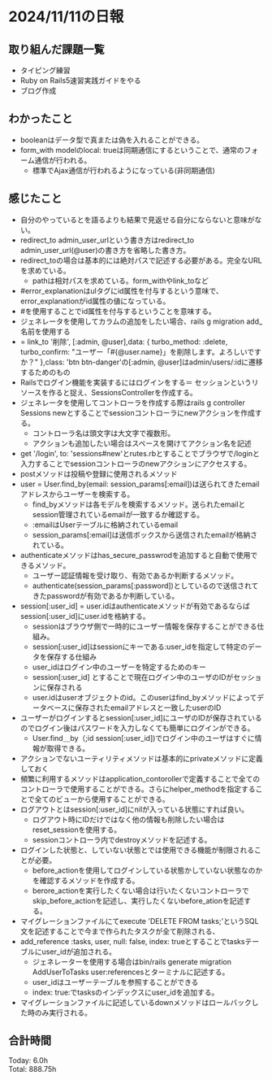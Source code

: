 # 2024/11/11の日報
## 取り組んだ課題一覧
* タイピング練習
* Ruby on Rails5速習実践ガイドをやる
* ブログ作成
## わかったこと
* booleanはデータ型で真または偽を入れることができる。
* form_with modelのlocal: trueは同期通信にするということで、通常のフォーム通信が行われる。
  *  標準でAjax通信が行われるようになっている(非同期通信) 
## 感じたこと
* 自分のやっているとを語るよりも結果で見返せる自分にならないと意味がない。
* redirect_to admin_user_urlという書き方はredirect_to admin_user_url(@user)の書き方を省略した書き方。
* redirect_toの場合は基本的には絶対パスで記述する必要がある。完全なURLを求めている。
  *  pathは相対パスを求めている。form_withやlink_toなど
*  #error_explanationはulタグにid属性を付与するという意味で、error_explanationがid属性の値になっている。
  *  #を使用することでid属性を付与するということを意味する。
* ジェネレータを使用してカラムの追加をしたい場合、rails g migration add_名前を使用する
* = link_to '削除', [:admin, @user],data: { turbo_method: :delete, turbo_confirm: "ユーザー「#{@user.name}」を削除します。よろしいですか？" },class: 'btn btn-danger'の[:admin, @user]はadmin/users/:idに遷移するためのもの
* Railsでログイン機能を実装するにはログインをする＝ セッションというリソースを作ると捉え、SessionsControllerを作成する。
* ジェネレータを使用してコントローラを作成する際はrails g controller Sessions newとすることでsessionコントローラにnewアクションを作成する。
  * コントローラ名は頭文字は大文字で複数形。
  * アクションも追加したい場合はスペースを開けてアクション名を記述
* get '/login', to: 'sessions#new'とrutes.rbとすることでブラウザで/loginと入力することでsessionコントローラのnewアクションにアクセスする。
* postメソッドは投稿や登録に使用されるメソッド
* user = User.find_by(email: session_params[:email])は送られてきたemailアドレスからユーザーを検索する。
  * find_byメソッドは各モデルを検索するメソッド。送られたemailとsession管理されているemailが一致するか確認する。
  * :emailはUserテーブルに格納されているemail
  * session_params[:email]は送信ボックスから送信されたemailが格納されている。
* authenticateメソッドはhas_secure_passwrodを追加すると自動で使用できるメソッド。
  * ユーザー認証情報を受け取り、有効であるか判断するメソッド。
  * authenticate(session_params[:password])としているので送信されてきたpasswordが有効であるか判断している。
* session[:user_id] = user.idはauthenticateメソッドが有効であるならばsession[:user_id]にuser.idを格納する。
  * sessionはブラウザ側で一時的にユーザー情報を保存することができる仕組み。
  * session[:user_id]はsessionにキーである:user_idを指定して特定のデータを保存する仕組み
  * user_idはログイン中のユーザーを特定するためのキー
  * session[:user_id] とすることで現在ログイン中のユーザのIDがセッションに保存される
  * user.idはuserオブジェクトのid。このuserはfind_byメソッドによってデータベースに保存されたemailアドレスと一致したuserのID
* ユーザーがログインするとsession[:user_id]にユーザのIDが保存されているのでログイン後はパスワードを入力しなくても簡単にログインができる。
  *  User.find＿by（;id session[:user_id])でログイン中のユーザはすぐに情報が取得できる。
* アクションでないユーティリティメソッドは基本的にprivateメソッドに定義しておく
* 頻繁に利用するメソッドはapplication_contorollerで定義することで全てのコントローラで使用することができる。さらにhelper_methodを指定することで全てのビューから使用することができる。
* ログアウトとはsession[:user_id]にnilが入っている状態にすれば良い。
  * ログアウト時にIDだけではなく他の情報も削除したい場合はreset_sessionを使用する。
  * sessionコントローラ内でdestroyメソッドを記述する。
* ログインした状態と、していない状態とでは使用できる機能が制限されることが必要。
  * before_actionを使用してログインしている状態かしていない状態なのかを確認するメソッドを作成する。
  * berore_actionを実行したくない場合は行いたくないコントローラでskip_before_actionを記述し、実行したくないbefore_ationを記述する。
* マイグレーションファイルにてexecute 'DELETE FROM tasks;'というSQL文を記述することで今まで作られたタスクが全て削除される、
* add_reference :tasks, user, null: false, index: trueとすることでtasksテーブルにuser_idが追加される。
  * ジェネレーターを使用する場合はbin/rails generate migration AddUserToTasks user:referencesとターミナルに記述する。
  * user_idはユーザーテーブルを参照することができる 
  * index: true:でtasksのインデックスにuser_idを追加する。
* マイグレーションファイルに記述しているdownメソッドはロールバックした時のみ実行される。               
## 合計時間  
Today: 6.0h<br>
Total: 888.75h
